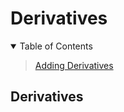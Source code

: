 # Derivatives

<details open>
<summary>Table of Contents</summary>
<blockquote>
  
[Adding Derivatives](#adding-derivatives)  
</blockquote>
</details>

## Derivatives
